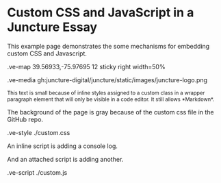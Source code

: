 # Custom CSS and JavaScript in a Juncture Essay
This example page demonstrates the some mechanisms for embedding custom CSS and Javascript.


.ve-map 39.56933,-75.97695 12 sticky right width=50%

.ve-media gh:juncture-digital/juncture/static/images/juncture-logo.png



<p class='smallText' markdown>
This text is small because of inline styles assigned to a custom class in a wrapper paragraph element that will only be visible in a code editor. It still allows *Markdown*.
</p>

<style>
    .smallText {
        font-size: .75rem;
    }
</style>

The background of the page is gray because of the custom css file in the GitHub repo.

.ve-style ./custom.css

An inline script is adding a console log.

<script>
    // This inline script will generate a console log.
    console.log("This log is generated as an example of an inline script.");
</script>


And an attached script is adding another.

.ve-script ./custom.js


